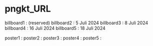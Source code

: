 # pngkt_URL

billboard1 : (reserved)
billboard2 : 5 Juli 2024
billboard3 : 8 Juli 2024
billboard4 : 16 Juli 2024
billboard5 : 18 Juli 2024

poster1 :
poster2 :
poster3 :
poster4 :
poster5 :
